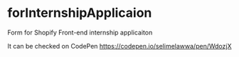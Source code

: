 # forInternshipApplicaion
Form for Shopify Front-end internship applicaiton

It can be checked on CodePen https://codepen.io/selimelawwa/pen/WdozjX
